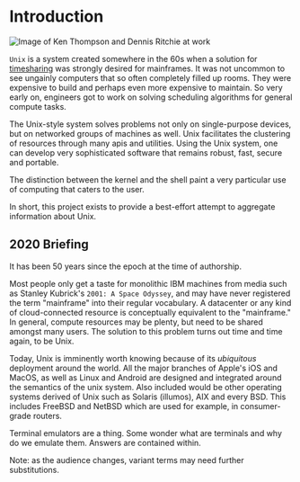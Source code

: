 # Introduction

![Image of Ken Thompson and Dennis Ritchie at work](https://www.bell-labs.com/usr/dmr/www/kd14.jpg)

`Unix` is a system created somewhere in the 60s when a solution for [timesharing](https://en.wikipedia.org/wiki/Time-sharing) was strongly desired for mainframes. It was not uncommon to see ungainly computers that so often completely filled up rooms. They were expensive to build and perhaps even more expensive to maintain. So very early on, engineers got to work on solving scheduling algorithms for general compute tasks.

The Unix-style system solves problems not only on single-purpose devices, but on networked groups of machines as well. Unix facilitates the clustering of resources through many apis and utilities. Using the Unix system, one can develop very sophisticated software that remains robust, fast, secure and portable.

The distinction between the kernel and the shell paint a very particular use of computing that caters to the user.

In short, this project exists to provide a best-effort attempt to aggregate information about Unix.

## 2020 Briefing

It has been 50 years since the epoch at the time of authorship.

Most people only get a taste for monolithic IBM machines from media such as Stanley Kubrick's `2001: A Space Odyssey`, and may have never registered the term "mainframe" into their regular vocabulary. A datacenter or any kind of cloud-connected resource is conceptually equivalent to the "mainframe." In general, compute resources may be plenty, but need to be shared amongst many users. The solution to this problem turns out time and time again, to be Unix.

Today, Unix is imminently worth knowing because of its <em>ubiquitous</em> deployment around the world. All the major branches of Apple's iOS and MacOS, as well as Linux and Android are designed and integrated around the semantics of the unix system. Also included would be other operating systems derived of Unix such as Solaris (illumos), AIX and every BSD. This includes FreeBSD and NetBSD which are used for example, in consumer-grade routers.

Terminal emulators are a thing. Some wonder what are terminals and why do we emulate them. Answers are contained within.

Note: as the audience changes, variant terms may need further substitutions.